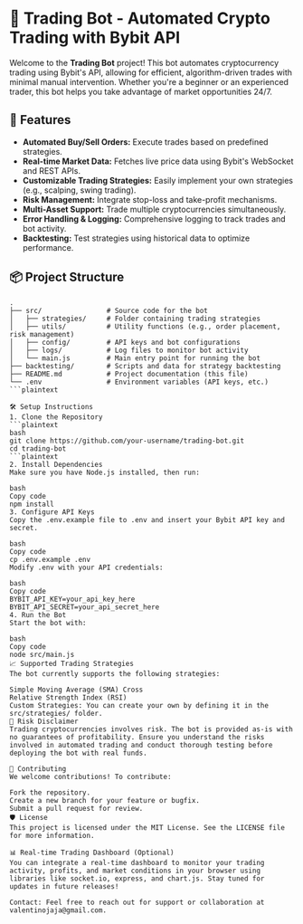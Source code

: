 # 🚀 Trading Bot - Automated Crypto Trading with Bybit API

Welcome to the **Trading Bot** project! This bot automates cryptocurrency trading using Bybit's API, allowing for efficient, algorithm-driven trades with minimal manual intervention. Whether you're a beginner or an experienced trader, this bot helps you take advantage of market opportunities 24/7.

## 🌟 Features
- **Automated Buy/Sell Orders:** Execute trades based on predefined strategies.
- **Real-time Market Data:** Fetches live price data using Bybit's WebSocket and REST APIs.
- **Customizable Trading Strategies:** Easily implement your own strategies (e.g., scalping, swing trading).
- **Risk Management:** Integrate stop-loss and take-profit mechanisms.
- **Multi-Asset Support:** Trade multiple cryptocurrencies simultaneously.
- **Error Handling & Logging:** Comprehensive logging to track trades and bot activity.
- **Backtesting:** Test strategies using historical data to optimize performance.

## 📦 Project Structure

```plaintext
.
├── src/                # Source code for the bot
│   ├── strategies/     # Folder containing trading strategies
│   ├── utils/          # Utility functions (e.g., order placement, risk management)
│   ├── config/         # API keys and bot configurations
│   ├── logs/           # Log files to monitor bot activity
│   └── main.js         # Main entry point for running the bot
├── backtesting/        # Scripts and data for strategy backtesting
├── README.md           # Project documentation (this file)
└── .env                # Environment variables (API keys, etc.)
```plaintext

🛠️ Setup Instructions
1. Clone the Repository
```plaintext
bash
git clone https://github.com/your-username/trading-bot.git
cd trading-bot
```plaintext
2. Install Dependencies
Make sure you have Node.js installed, then run:

bash
Copy code
npm install
3. Configure API Keys
Copy the .env.example file to .env and insert your Bybit API key and secret.

bash
Copy code
cp .env.example .env
Modify .env with your API credentials:

bash
Copy code
BYBIT_API_KEY=your_api_key_here
BYBIT_API_SECRET=your_api_secret_here
4. Run the Bot
Start the bot with:

bash
Copy code
node src/main.js
📈 Supported Trading Strategies
The bot currently supports the following strategies:

Simple Moving Average (SMA) Cross
Relative Strength Index (RSI)
Custom Strategies: You can create your own by defining it in the src/strategies/ folder.
🚨 Risk Disclaimer
Trading cryptocurrencies involves risk. The bot is provided as-is with no guarantees of profitability. Ensure you understand the risks involved in automated trading and conduct thorough testing before deploying the bot with real funds.

🧠 Contributing
We welcome contributions! To contribute:

Fork the repository.
Create a new branch for your feature or bugfix.
Submit a pull request for review.
🛡️ License
This project is licensed under the MIT License. See the LICENSE file for more information.

📊 Real-time Trading Dashboard (Optional)
You can integrate a real-time dashboard to monitor your trading activity, profits, and market conditions in your browser using libraries like socket.io, express, and chart.js. Stay tuned for updates in future releases!

Contact: Feel free to reach out for support or collaboration at valentinojaja@gmail.com.
